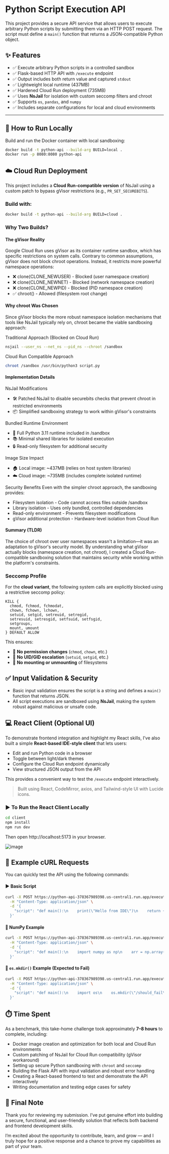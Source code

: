 # Python Script Execution API

This project provides a secure API service that allows users to execute arbitrary Python scripts by submitting them via an HTTP POST request. The script must define a `main()` function that returns a JSON-compatible Python object.

## ✨ Features

- ✅ Execute arbitrary Python scripts in a controlled sandbox
- ✅ Flask-based HTTP API with `/execute` endpoint
- ✅ Output includes both return value and captured `stdout`
- ✅ Lightweight local runtime (437MB)
- ✅ Hardened Cloud Run deployment (735MB)
- ✅ Uses **NsJail** for isolation with custom seccomp filters and chroot
- ✅ Supports `os`, `pandas`, and `numpy`
- ✅ Includes separate configurations for local and cloud environments

---

## 🚀 How to Run Locally

Build and run the Docker container with local sandboxing:

```bash
docker build -t python-api --build-arg BUILD=local .
docker run -p 8080:8080 python-api
```

## ☁️ Cloud Run Deployment

This project includes a **Cloud Run-compatible version** of NsJail using a custom patch to bypass gVisor restrictions (e.g., `PR_SET_SECUREBITS`).

### Build with:

```bash
docker build -t python-api --build-arg BUILD=cloud .
```

### Why Two Builds?

#### The gVisor Reality

Google Cloud Run uses gVisor as its container runtime sandbox, which has specific restrictions on system calls. Contrary to common assumptions, gVisor does not block chroot operations. Instead, it restricts more powerful namespace operations:

- ❌ clone(CLONE_NEWUSER) - Blocked (user namespace creation)
- ❌ clone(CLONE_NEWNET) - Blocked (network namespace creation)
- ❌ clone(CLONE_NEWPID) - Blocked (PID namespace creation)
- ✅ chroot() - Allowed (filesystem root change)

#### Why chroot Was Chosen

Since gVisor blocks the more robust namespace isolation mechanisms that tools like NsJail typically rely on, chroot became the viable sandboxing approach:

 Traditional Approach (Blocked on Cloud Run)

```bash
nsjail --user_ns --net_ns --pid_ns --chroot /sandbox
```

Cloud Run Compatible Approach

```bash
chroot /sandbox /usr/bin/python3 script.py
```

#### Implementation Details

NsJail Modifications

- 🛠️ Patched NsJail to disable securebits checks that prevent chroot in restricted environments
- 📦 Simplified sandboxing strategy to work within gVisor's constraints

Bundled Runtime Environment

- 🐍 Full Python 3.11 runtime included in /sandbox
- 📚 Minimal shared libraries for isolated execution
- 🔒 Read-only filesystem for additional security

Image Size Impact

- 🏠 Local image: ~437MB (relies on host system libraries)
- ☁️ Cloud image: ~735MB (includes complete isolated runtime)

Security Benefits
Even with the simpler chroot approach, the sandboxing provides:

- Filesystem isolation - Code cannot access files outside /sandbox
- Library isolation - Uses only bundled, controlled dependencies
- Read-only environment - Prevents filesystem modifications
- gVisor additional protection - Hardware-level isolation from Cloud Run

#### Summary (TLDR)

The choice of chroot over user namespaces wasn't a limitation—it was an adaptation to gVisor's security model. By understanding what gVisor actually blocks (namespace creation, not chroot), I created a Cloud Run-compatible sandboxing solution that maintains security while working within the platform's constraints.

### Seccomp Profile

For the **cloud variant**, the following system calls are explicitly blocked using a restrictive seccomp policy:

```text
KILL {
  chmod, fchmod, fchmodat,
  chown, fchown, lchown,
  setuid, setgid, setreuid, setregid,
  setresuid, setresgid, setfsuid, setfsgid,
  setgroups,
  mount, umount
} DEFAULT ALLOW
```

This ensures:

- 🚫 **No permission changes** (`chmod`, `chown`, etc.)
- 🔐 **No UID/GID escalation** (`setuid`, `setgid`, etc.)
- 🧱 **No mounting or unmounting** of filesystems



## ✅ Input Validation & Security

- Basic input validation ensures the script is a string and defines a `main()` function that returns JSON.
- All script executions are sandboxed using **NsJail**, making the system robust against malicious or unsafe code.

## 💻 React Client (Optional UI)

To demonstrate frontend integration and highlight my React skills, I’ve also built a simple **React-based IDE-style client** that lets users:

- Edit and run Python code in a browser
- Toggle between light/dark themes
- Configure the Cloud Run endpoint dynamically
- View structured JSON output from the API

This provides a convenient way to test the `/execute` endpoint interactively.

> Built using React, CodeMirror, axios, and Tailwind-style UI with Lucide icons.

### ▶️ To Run the React Client Locally

```bash
cd client
npm install
npm run dev
```
Then open http://localhost:5173 in your browser.

![image](https://github.com/user-attachments/assets/d4a2fab4-de12-467d-aac7-8b230bfdfe92)


## 📎 Example cURL Requests

You can quickly test the API using the following commands:

#### ▶️ Basic Script

```bash
curl -X POST https://python-api-378367989398.us-central1.run.app/execute \
  -H "Content-Type: application/json" \
  -d '{
    "script": "def main():\n    print(\"Hello from IDE\")\n    return {\"status\": \"ok\"}"
  }'
```
#### 🧮 NumPy Example

```bash
curl -X POST https://python-api-378367989398.us-central1.run.app/execute \
  -H "Content-Type: application/json" \
  -d '{
    "script": "def main():\n    import numpy as np\n    arr = np.array([1, 2, 3, 4, 5])\n    return {\"mean\": float(np.mean(arr))}"
  }'
```
#### 🚫 `os.mkdir()` Example (Expected to Fail)

```bash
curl -X POST https://python-api-378367989398.us-central1.run.app/execute \
  -H "Content-Type: application/json" \
  -d '{
    "script": "def main():\n    import os\n    os.mkdir(\"/should_fail\")\n    return {\"status\": \"created\"}"
  }'
```

## ⏱️ Time Spent

As a benchmark, this take-home challenge took approximately **7–8 hours** to complete, including:

- Docker image creation and optimization for both local and Cloud Run environments  
- Custom patching of NsJail for Cloud Run compatibility (gVisor workaround)  
- Setting up secure Python sandboxing with `chroot` and `seccomp`  
- Building the Flask API with input validation and robust error handling  
- Creating a React-based frontend to test and demonstrate the API interactively  
- Writing documentation and testing edge cases for safety


## 🙏 Final Note

Thank you for reviewing my submission. I’ve put genuine effort into building a secure, functional, and user-friendly solution that reflects both backend and frontend development skills.

I’m excited about the opportunity to contribute, learn, and grow — and I truly hope for a positive response and a chance to prove my capabilities as part of your team.
